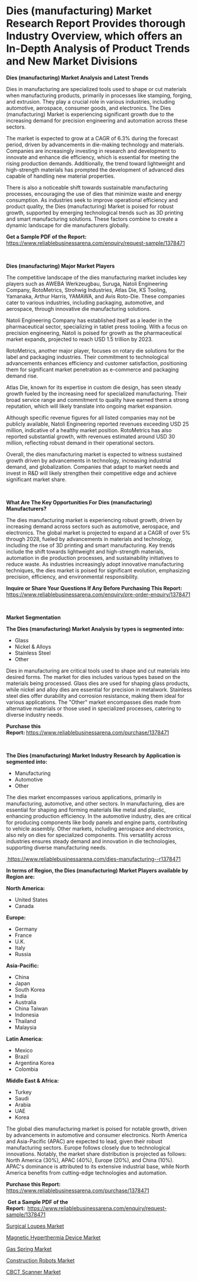 <p><h1>Dies (manufacturing) Market Research Report Provides thorough Industry Overview, which offers an In-Depth Analysis of Product Trends and New Market Divisions</h1></p><p><strong>Dies (manufacturing) Market Analysis and Latest Trends</strong></p>
<p><p>Dies in manufacturing are specialized tools used to shape or cut materials when manufacturing products, primarily in processes like stamping, forging, and extrusion. They play a crucial role in various industries, including automotive, aerospace, consumer goods, and electronics. The Dies (manufacturing) Market is experiencing significant growth due to the increasing demand for precision engineering and automation across these sectors.</p><p>The market is expected to grow at a CAGR of 6.3% during the forecast period, driven by advancements in die-making technology and materials. Companies are increasingly investing in research and development to innovate and enhance die efficiency, which is essential for meeting the rising production demands. Additionally, the trend toward lightweight and high-strength materials has prompted the development of advanced dies capable of handling new material properties.</p><p>There is also a noticeable shift towards sustainable manufacturing processes, encouraging the use of dies that minimize waste and energy consumption. As industries seek to improve operational efficiency and product quality, the Dies (manufacturing) Market is poised for robust growth, supported by emerging technological trends such as 3D printing and smart manufacturing solutions. These factors combine to create a dynamic landscape for die manufacturers globally.</p></p>
<p><strong>Get a Sample PDF of the Report:&nbsp;</strong> <a href="https://www.reliablebusinessarena.com/enquiry/request-sample/1378471?utm_campaign=2563&utm_medium=2&utm_source=Github&utm_content=ia&utm_term=11042025&utm_id=dies-manufacturing">https://www.reliablebusinessarena.com/enquiry/request-sample/1378471</a></p>
<p>&nbsp;</p>
<p><strong>Dies (manufacturing) Major Market Players</strong></p>
<p><p>The competitive landscape of the dies manufacturing market includes key players such as AWEBA Werkzeugbau, Suruga, Natoli Engineering Company, RotoMetrics, Strohwig Industries, Atlas Die, KS Tooling, Yamanaka, Arthur Harris, YAMAWA, and Avis Roto-Die. These companies cater to various industries, including packaging, automotive, and aerospace, through innovative die manufacturing solutions.</p><p>Natoli Engineering Company has established itself as a leader in the pharmaceutical sector, specializing in tablet press tooling. With a focus on precision engineering, Natoli is poised for growth as the pharmaceutical market expands, projected to reach USD 1.5 trillion by 2023.</p><p>RotoMetrics, another major player, focuses on rotary die solutions for the label and packaging industries. Their commitment to technological advancements enhances efficiency and customer satisfaction, positioning them for significant market penetration as e-commerce and packaging demand rise.</p><p>Atlas Die, known for its expertise in custom die design, has seen steady growth fueled by the increasing need for specialized manufacturing. Their broad service range and commitment to quality have earned them a strong reputation, which will likely translate into ongoing market expansion.</p><p>Although specific revenue figures for all listed companies may not be publicly available, Natoli Engineering reported revenues exceeding USD 25 million, indicative of a healthy market position. RotoMetrics has also reported substantial growth, with revenues estimated around USD 30 million, reflecting robust demand in their operational sectors.</p><p>Overall, the dies manufacturing market is expected to witness sustained growth driven by advancements in technology, increasing industrial demand, and globalization. Companies that adapt to market needs and invest in R&D will likely strengthen their competitive edge and achieve significant market share.</p></p>
<p>&nbsp;</p>
<p><strong>What Are The Key Opportunities For Dies (manufacturing) Manufacturers?</strong></p>
<p><p>The dies manufacturing market is experiencing robust growth, driven by increasing demand across sectors such as automotive, aerospace, and electronics. The global market is projected to expand at a CAGR of over 5% through 2028, fueled by advancements in materials and technology, including the rise of 3D printing and smart manufacturing. Key trends include the shift towards lightweight and high-strength materials, automation in die production processes, and sustainability initiatives to reduce waste. As industries increasingly adopt innovative manufacturing techniques, the dies market is poised for significant evolution, emphasizing precision, efficiency, and environmental responsibility.</p></p>
<p><strong>Inquire or Share Your Questions If Any Before Purchasing This Report:</strong> <a href="https://www.reliablebusinessarena.com/enquiry/pre-order-enquiry/1378471?utm_campaign=2563&utm_medium=2&utm_source=Github&utm_content=ia&utm_term=11042025&utm_id=dies-manufacturing">https://www.reliablebusinessarena.com/enquiry/pre-order-enquiry/1378471</a></p>
<p>&nbsp;</p>
<p><strong>Market Segmentation</strong></p>
<p><strong>The Dies (manufacturing) Market Analysis by types is segmented into:</strong></p>
<p><ul><li>Glass</li><li>Nickel & Alloys</li><li>Stainless Steel</li><li>Other</li></ul></p>
<p><p>Dies in manufacturing are critical tools used to shape and cut materials into desired forms. The market for dies includes various types based on the materials being processed. Glass dies are used for shaping glass products, while nickel and alloy dies are essential for precision in metalwork. Stainless steel dies offer durability and corrosion resistance, making them ideal for various applications. The "Other" market encompasses dies made from alternative materials or those used in specialized processes, catering to diverse industry needs.</p></p>
<p><strong>Purchase this Report:&nbsp;</strong><a href="https://www.reliablebusinessarena.com/purchase/1378471?utm_campaign=2563&utm_medium=2&utm_source=Github&utm_content=ia&utm_term=11042025&utm_id=dies-manufacturing">https://www.reliablebusinessarena.com/purchase/1378471</a></p>
<p>&nbsp;</p>
<p><strong>The Dies (manufacturing) Market Industry Research by Application is segmented into:</strong></p>
<p><ul><li>Manufacturing</li><li>Automotive</li><li>Other</li></ul></p>
<p><p>The dies market encompasses various applications, primarily in manufacturing, automotive, and other sectors. In manufacturing, dies are essential for shaping and forming materials like metal and plastic, enhancing production efficiency. In the automotive industry, dies are critical for producing components like body panels and engine parts, contributing to vehicle assembly. Other markets, including aerospace and electronics, also rely on dies for specialized components. This versatility across industries ensures steady demand and innovation in die technologies, supporting diverse manufacturing needs.</p></p>
<p><a href="https://www.reliablebusinessarena.com/dies-manufacturing--r1378471?utm_campaign=2563&utm_medium=2&utm_source=Github&utm_content=ia&utm_term=11042025&utm_id=dies-manufacturing">&nbsp;https://www.reliablebusinessarena.com/dies-manufacturing--r1378471</a></p>
<p><strong>In terms of Region, the Dies (manufacturing) Market Players available by Region are:</strong></p>
<p>
    <p> <strong> North America: </strong>
        <ul>
            <li>United States</li>
            <li>Canada</li>
        </ul>
        </p> 
    <p> <strong> Europe: </strong>
        <ul>
            <li>Germany</li>
            <li>France</li>
            <li>U.K.</li>
            <li>Italy</li>
            <li>Russia</li>
        </ul>
        </p> 
    <p> <strong> Asia-Pacific: </strong>
        <ul>
            <li>China</li>
            <li>Japan</li>
            <li>South Korea</li>
            <li>India</li>
            <li>Australia</li>
            <li>China Taiwan</li>
            <li>Indonesia</li>
            <li>Thailand</li>
            <li>Malaysia</li>
        </ul>
        </p> 
    <p> <strong> Latin America: </strong>
        <ul>
            <li>Mexico</li>
            <li>Brazil</li>
            <li>Argentina Korea</li>
            <li>Colombia</li>
        </ul>
        </p> 
    <p> <strong> Middle East & Africa: </strong>
        <ul>
            <li>Turkey</li>
            <li>Saudi</li>
            <li>Arabia</li>
            <li>UAE</li>
            <li>Korea</li>
        </ul>
    </p>
    </p>
<p><p>The global dies manufacturing market is poised for notable growth, driven by advancements in automotive and consumer electronics. North America and Asia-Pacific (APAC) are expected to lead, given their robust manufacturing sectors. Europe follows closely due to technological innovations. Notably, the market share distribution is projected as follows: North America (30%), APAC (40%), Europe (20%), and China (10%). APAC's dominance is attributed to its extensive industrial base, while North America benefits from cutting-edge technologies and automation.</p></p>
<p><strong>Purchase this Report: </strong><a href="https://www.reliablebusinessarena.com/purchase/1378471?utm_campaign=2563&utm_medium=2&utm_source=Github&utm_content=ia&utm_term=11042025&utm_id=dies-manufacturing">https://www.reliablebusinessarena.com/purchase/1378471</a></p>
<p>&nbsp;<strong>Get a Sample PDF of the Report:&nbsp;&nbsp;</strong><a href="https://www.reliablebusinessarena.com/enquiry/request-sample/1378471?utm_campaign=2563&utm_medium=2&utm_source=Github&utm_content=ia&utm_term=11042025&utm_id=dies-manufacturing">https://www.reliablebusinessarena.com/enquiry/request-sample/1378471</a></p>
<p><strong></strong></p>
<p><p><a href="https://www.linkedin.com/pulse/detailed-insights-competitive-landscape-surgical-loupes-market-s55ue?utm_campaign=2563&utm_medium=2&utm_source=Github&utm_content=ia&utm_term=11042025&utm_id=dies-manufacturing">Surgical Loupes Market</a></p><p><a href="https://www.linkedin.com/pulse/insight-magnetic-hyperthermia-device-market-size-expected-g4z6e?utm_campaign=2563&utm_medium=2&utm_source=Github&utm_content=ia&utm_term=11042025&utm_id=dies-manufacturing">Magnetic Hyperthermia Device Market</a></p><p><a href="https://github.com/hannajuana198484/Market-Research-Report-List-1/blob/main/gas-spring-market.md?utm_campaign=2563&utm_medium=2&utm_source=Github&utm_content=ia&utm_term=11042025&utm_id=dies-manufacturing">Gas Spring Market</a></p><p><a href="https://github.com/carendesrochers299/Market-Research-Report-List-1/blob/main/construction-robots-market.md?utm_campaign=2563&utm_medium=2&utm_source=Github&utm_content=ia&utm_term=11042025&utm_id=dies-manufacturing">Construction Robots Market</a></p><p><a href="https://www.linkedin.com/pulse/analysis-global-cbct-scanner-market-type-application-geography-fmh4e?utm_campaign=2563&utm_medium=2&utm_source=Github&utm_content=ia&utm_term=11042025&utm_id=dies-manufacturing">CBCT Scanner Market</a></p></p>